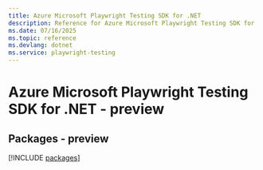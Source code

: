```yaml
---
title: Azure Microsoft Playwright Testing SDK for .NET
description: Reference for Azure Microsoft Playwright Testing SDK for .NET
ms.date: 07/16/2025
ms.topic: reference
ms.devlang: dotnet
ms.service: playwright-testing
---
```

# Azure Microsoft Playwright Testing SDK for .NET - preview
## Packages - preview
[!INCLUDE [packages](microsoft-playwright-testing-index.md)]